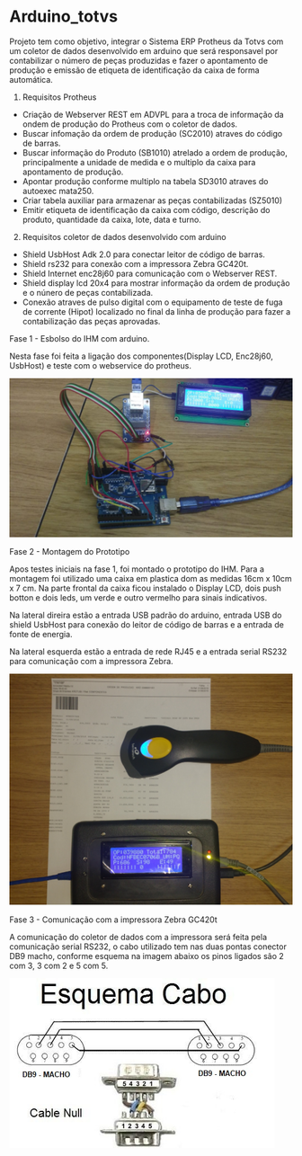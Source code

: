 # Arduino_totvs

Projeto tem como objetivo, integrar o Sistema ERP Protheus da Totvs com um coletor de dados desenvolvido em arduino que será responsavel por contabilizar o número de peças produzidas e fazer o apontamento de produção e emissão de etiqueta de identificação da caixa de forma automática.

1) Requisitos Protheus

  - Criação de Webserver REST em ADVPL para a troca de informação da ondem de produção do Protheus com o coletor de dados.
  - Buscar infomação da ordem de produção (SC2010) atraves do código de barras.
  - Buscar informação do Produto (SB1010) atrelado a ordem de produção, principalmente a unidade de medida e o multiplo da       caixa para apontamento de produção.
  - Apontar produção conforme multiplo na tabela SD3010 atraves do autoexec mata250.
  - Criar tabela auxiliar para armazenar as peças contabilizadas (SZ5010)
  - Emitir etiqueta de identificação da caixa com código, descrição do produto, quantidade da caixa, lote, data e turno.
  
  
  2) Requisitos coletor de dados desenvolvido com arduino
  
  - Shield UsbHost Adk 2.0 para conectar leitor de código de barras.
  - Shield rs232 para conexão com a impressora Zebra GC420t.
  - Shield Internet enc28j60 para comunicação com o Webserver REST.
  - Shield display lcd 20x4 para mostrar informação da ordem de produção e o núnero de peças contabilizada.
  - Conexão atraves de pulso digital com o equipamento de teste de fuga de corrente (Hipot) localizado no final da linha de produção para fazer a contabilização das peças aprovadas.
  
  
Fase 1 - Esbolso do IHM com arduino.
  
Nesta fase foi feita a ligação dos componentes(Display LCD, Enc28j60, UsbHost) e teste com o webservice do protheus.
  
![img](https://github.com/danilopx/Arduino_totvs/blob/master/img/img01.jpeg)


Fase 2 - Montagem do Prototipo
 
Apos testes iniciais na fase 1, foi montado o prototipo do IHM. Para a montagem foi utilizado uma caixa em plastica dom as medidas 
16cm x 10cm x 7 cm.
Na parte frontal da caixa ficou instalado o Display LCD, dois push botton e dois leds, um verde e outro vermelho para sinais    indicativos.

Na lateral direira estão a entrada USB padrão do arduino, entrada USB do shield UsbHost para conexão do leitor de código de barras e a entrada de fonte de energia.

Na lateral esquerda estão a entrada de rede RJ45 e a entrada serial RS232 para comunicação com a impressora Zebra.

  ![img](https://github.com/danilopx/Arduino_totvs/blob/master/img/img2.jpg)
  
Fase 3 - Comunicação com a impressora Zebra GC420t

A comunicação do coletor de dados com a impressora será feita pela comunicação serial RS232, o cabo utilizado tem nas duas pontas conector DB9 macho, conforme esquema na imagem abaixo os pinos ligados são 2 com 3, 3 com 2 e 5 com 5.



 ![img](https://github.com/danilopx/Arduino_totvs/blob/master/img/cabo-serial.jpg)



